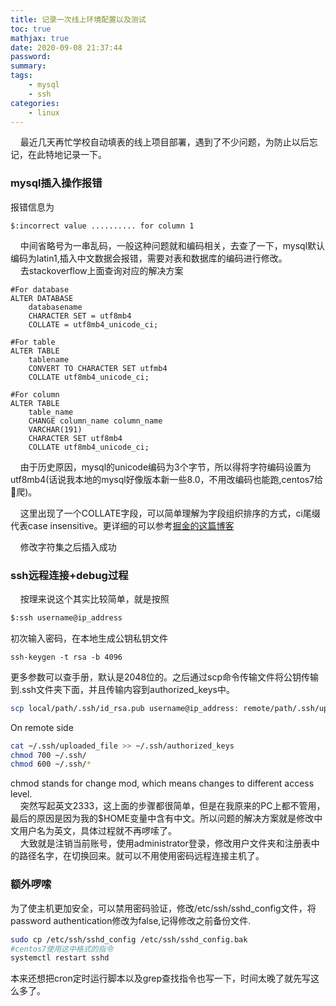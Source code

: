 ```yaml
---
title: 记录一次线上环境配置以及测试
toc: true
mathjax: true
date: 2020-09-08 21:37:44
password:
summary:
tags:
    - mysql
    - ssh
categories:
    - linux
---
```

&nbsp;&nbsp;&nbsp;&nbsp;最近几天再忙学校自动填表的线上项目部署，遇到了不少问题，为防止以后忘记，在此特地记录一下。
<!-- more -->
### mysql插入操作报错
报错信息为
```shell
$:incorrect value .......... for column 1
```
&nbsp;&nbsp;&nbsp;&nbsp;中间省略号为一串乱码，一般这种问题就和编码相关，去查了一下，mysql默认编码为latin1,插入中文数据会报错，需要对表和数据库的编码进行修改。\
&nbsp;&nbsp;&nbsp;&nbsp;去stackoverflow上面查询对应的解决方案
```mysql
#For database
ALTER DATABASE
    databasename
    CHARACTER SET = utf8mb4
    COLLATE = utf8mb4_unicode_ci;

#For table
ALTER TABLE
    tablename
    CONVERT TO CHARACTER SET utfmb4
    COLLATE utf8mb4_unicode_ci;

#For column
ALTER TABLE
    table_name
    CHANGE column_name column_name
    VARCHAR(191)
    CHARACTER SET utf8mb4
    COLLATE utf8mb4_unicode_ci;
```
&nbsp;&nbsp;&nbsp;&nbsp;由于历史原因，mysql的unicode编码为3个字节，所以得将字符编码设置为utf8mb4(话说我本地的mysql好像版本新一些8.0，不用改编码也能跑,centos7给👴爬)。

&nbsp;&nbsp;&nbsp;&nbsp;这里出现了一个COLLATE字段，可以简单理解为字段组织排序的方式，ci尾缀代表case insensitive。更详细的可以参考[掘金的这篇博客](https://juejin.im/post/6844903726499512334)

&nbsp;&nbsp;&nbsp;&nbsp;修改字符集之后插入成功

### ssh远程连接+debug过程
&nbsp;&nbsp;&nbsp;&nbsp;按理来说这个其实比较简单，就是按照
```bash
$:ssh username@ip_address
```
初次输入密码，在本地生成公钥私钥文件
```shell
ssh-keygen -t rsa -b 4096
```
更多参数可以查手册，默认是2048位的。之后通过scp命令传输文件将公钥传输到.ssh文件夹下面，并且传输内容到authorized_keys中。
```bash
scp local/path/.ssh/id_rsa.pub username@ip_address: remote/path/.ssh/uploaded_file_name
```
On remote side
```bash
cat ~/.ssh/uploaded_file >> ~/.ssh/authorized_keys
chmod 700 ~/.ssh/
chmod 600 ~/.ssh/*
```
chmod stands for change mod, which means changes to different access level.\
&nbsp;&nbsp;&nbsp;&nbsp;突然写起英文2333，这上面的步骤都很简单，但是在我原来的PC上都不管用，最后的原因是因为我的$HOME变量中含有中文。所以问题的解决方案就是修改中文用户名为英文，具体过程就不再啰嗦了。\
&nbsp;&nbsp;&nbsp;&nbsp;大致就是注销当前账号，使用administrator登录，修改用户文件夹和注册表中的路径名字，在切换回来。就可以不用使用密码远程连接主机了。
### 额外啰嗦
为了使主机更加安全，可以禁用密码验证，修改/etc/ssh/sshd_config文件，将password authentication修改为false,记得修改之前备份文件.
```bash
sudo cp /etc/ssh/sshd_config /etc/ssh/sshd_config.bak
#centos7使用这中格式的指令
systemctl restart sshd 
```
本来还想把cron定时运行脚本以及grep查找指令也写一下，时间太晚了就先写这么多了。
